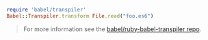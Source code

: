 ```ruby
require 'babel/transpiler'
Babel::Transpiler.transform File.read("foo.es6")
```

<blockquote class="babel-callout babel-callout-info">
  <p>
    For more information see the <a href="https://github.com/babel/ruby-babel-transpiler">babel/ruby-babel-transpiler repo</a>.
  </p>
</blockquote>
